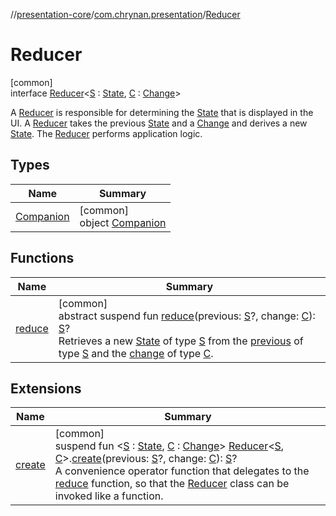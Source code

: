 //[presentation-core](../../../index.md)/[com.chrynan.presentation](../index.md)/[Reducer](index.md)

# Reducer

[common]\
interface [Reducer](index.md)&lt;[S](index.md) : [State](../-state/index.md), [C](index.md) : [Change](../-change/index.md)&gt;

A [Reducer](index.md) is responsible for determining the [State](../-state/index.md) that is displayed in the UI. A [Reducer](index.md) takes the previous [State](../-state/index.md) and a [Change](../-change/index.md) and derives a new [State](../-state/index.md). The [Reducer](index.md) performs application logic.

## Types

| Name | Summary |
|---|---|
| [Companion](-companion/index.md) | [common]<br>object [Companion](-companion/index.md) |

## Functions

| Name | Summary |
|---|---|
| [reduce](reduce.md) | [common]<br>abstract suspend fun [reduce](reduce.md)(previous: [S](index.md)?, change: [C](index.md)): [S](index.md)?<br>Retrieves a new [State](../-state/index.md) of type [S](index.md) from the [previous](../-state/index.md) of type [S](index.md) and the [change](reduce.md) of type [C](index.md). |

## Extensions

| Name | Summary |
|---|---|
| [create](../create.md) | [common]<br>suspend fun &lt;[S](../create.md) : [State](../-state/index.md), [C](../create.md) : [Change](../-change/index.md)&gt; [Reducer](index.md)&lt;[S](../create.md), [C](../create.md)&gt;.[create](../create.md)(previous: [S](../create.md)?, change: [C](../create.md)): [S](../create.md)?<br>A convenience operator function that delegates to the [reduce](https://kotlinlang.org/api/latest/jvm/stdlib/kotlin.collections/index.html) function, so that the [Reducer](index.md) class can be invoked like a function. |
